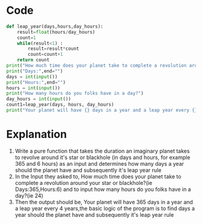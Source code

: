 # Code
```python
def leap_year(days,hours,day_hours):
    result=float(hours/day_hours)
    count=1
    while(result<1) :
    	result=result*count
    	count=count+1
    return count
print("How much time does your planet take to complete a revolution around your star or blackhole?")
print("Days:",end="")
days = int(input())
print("Hours:",end="")
hours = int(input())
print("How many hours do you folks have in a day?")
day_hours = int(input())
count1=leap_year(days, hours, day_hours)
print("Your planet will have {} days in a year and a leap year every {} years".format(days,count1))
```
# Explanation
1. Write a pure function that takes the duration an imaginary planet takes to revolve around it's star or blackhole (in days and hours, for example 365 and 6 hours) as an input and determines how many days a year should the planet have and subsequently it's leap year rule
2. In the Input they asked to, How much time does your planet take to complete a revolution around your star or blackhole?(ie Days:365,Hours:6) and to input how many hours do you folks have in a day?(ie 24)
3. Then the output should be, Your planet will have 365 days in a year and a leap year every 4 years,the basic logic of the program is to find days a year should the planet have and subsequently it's leap year rule
    


